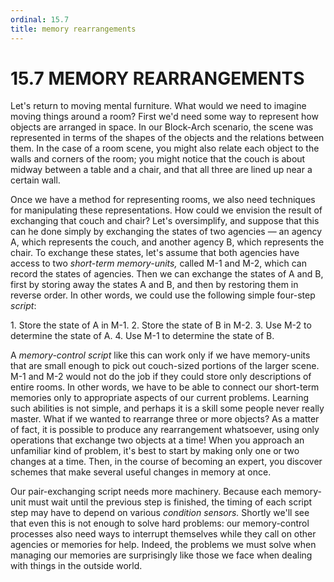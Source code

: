 ```yaml
---
ordinal: 15.7
title: memory rearrangements
---
```


# 15.7 MEMORY REARRANGEMENTS 

<p>Let's return to moving mental furniture. What would we need to imagine moving things around a room? First we'd need some way to represent how objects are arranged in space. In our Block-Arch scenario, the scene was represented in terms of the shapes of the objects and the relations between them. In the case of a room scene, you might also relate each object to the walls and corners of the room; you might notice that the couch is about midway between a table and a chair, and that all three are lined up near a certain wall.</p>
<p>Once we have a method for representing rooms, we also need techniques for manipulating these representations. How could we envision the result of exchanging that couch and chair? Let's oversimplify, and suppose that this can he done simply by exchanging the states of two agencies &mdash; an agency A, which represents the couch, and another agency B, which represents the chair. To exchange these states, let's assume that both agencies have access to two <em>short-term memory-units,</em> called M-1 and M-2, which can record the states of agencies. Then we can exchange the states of A and B, first by storing away the states A and B, and then by restoring them in reverse order. In other words, we could use the following simple four-step <em>script</em>:</p>
<p>1. Store the state of A in M-1. 2. Store the state of B in M-2. 3. Use M-2 to determine the state of A. 4. Use M-1 to determine the state of B.</p>
<p>A <em>memory-control script</em> like this can work only if we have memory-units that are small enough to pick out couch-sized portions of the larger scene. M-1 and M-2 would not do the job if they could store only descriptions of entire rooms. In other words, we have to be able to connect our short-term memories only to appropriate aspects of our current problems. Learning such abilities is not simple, and perhaps it is a skill some people never really master. What if we wanted to rearrange three or more objects? As a matter of fact, it is possible to produce any rearrangement whatsoever, using only operations that exchange two objects at a time! When you approach an unfamiliar kind of problem, it's best to start by making only one or two changes at a time. Then, in the course of becoming an expert, you discover schemes that make several useful changes in memory at once.</p>
<p>Our pair-exchanging script needs more machinery. Because each memory-unit must wait until the previous step is finished, the timing of each script step may have to depend on various <em>condition sensors.</em> Shortly we'll see that even this is not enough to solve hard problems: our memory-control processes also need ways to interrupt themselves while they call on other agencies or memories for help. Indeed, the problems we must solve when managing our memories are surprisingly like those we face when dealing with things in the outside world.</p>